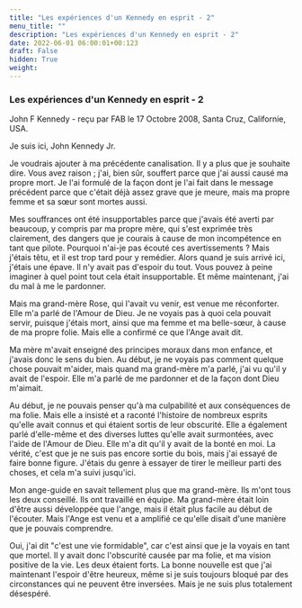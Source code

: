 ```yaml
---
title: "Les expériences d'un Kennedy en esprit - 2"
menu_title: ""
description: "Les expériences d'un Kennedy en esprit - 2"
date: 2022-06-01 06:00:01+00:123
draft: False
hidden: True
weight:
---
```

### Les expériences d'un Kennedy en esprit - 2

John F Kennedy - reçu par FAB le 17 Octobre 2008, Santa Cruz, Californie, USA.

Je suis ici, John Kennedy Jr.

Je voudrais ajouter à ma précédente canalisation. Il y a plus que je souhaite dire. Vous avez raison ; j'ai, bien sûr, souffert parce que j'ai aussi causé ma propre mort. Je l'ai formulé de la façon dont je l'ai fait dans le message précédent parce que c'était déjà assez grave que je meure, mais ma propre femme et sa sœur sont mortes aussi.

Mes souffrances ont été insupportables parce que j'avais été averti par beaucoup, y compris par ma propre mère, qui s'est exprimée très clairement, des dangers que je courais à cause de mon incompétence en tant que pilote. Pourquoi n'ai-je pas écouté ces avertissements ? Mais j'étais têtu, et il est trop tard pour y remédier. Alors quand je suis arrivé ici, j'étais une épave. Il n'y avait pas d'espoir du tout. Vous pouvez à peine imaginer à quel point tout cela était insupportable. Et même maintenant, j'ai du mal à me le pardonner.

Mais ma grand-mère Rose, qui l'avait vu venir, est venue me réconforter. Elle m'a parlé de l'Amour de Dieu. Je ne voyais pas à quoi cela pouvait servir, puisque j'étais mort, ainsi que ma femme et ma belle-sœur, à cause de ma propre folie. Mais elle a confirmé ce que l'Ange avait dit.

Ma mère m'avait enseigné des principes moraux dans mon enfance, et j'avais donc le sens du bien. Au début, je ne voyais pas comment quelque chose pouvait m'aider, mais quand ma grand-mère m'a parlé, j'ai vu qu'il y avait de l'espoir. Elle m'a parlé de me pardonner et de la façon dont Dieu m'aimait.

Au début, je ne pouvais penser qu'à ma culpabilité et aux conséquences de ma folie. Mais elle a insisté et a raconté l'histoire de nombreux esprits qu'elle avait connus et qui étaient sortis de leur obscurité. Elle a également parlé d'elle-même et des diverses luttes qu'elle avait surmontées, avec l'aide de l'Amour de Dieu. Elle m'a dit qu'il y avait de la bonté en moi. La vérité, c'est que je ne suis pas encore sortie du bois, mais j'ai essayé de faire bonne figure. J'étais du genre à essayer de tirer le meilleur parti des choses, et cela m'a suivi jusqu'ici.

Mon ange-guide en savait tellement plus que ma grand-mère. Ils m'ont tous les deux conseillé. Ils ont travaillé en équipe. Ma grand-mère était loin d'être aussi développée que l'ange, mais il était plus facile au début de l'écouter. Mais l'Ange est venu et a amplifié ce qu'elle disait d'une manière que je pouvais comprendre.

Oui, j'ai dit "c'est une vie formidable", car c'est ainsi que je la voyais en tant que mortel. Il y avait donc l'obscurité causée par ma folie, et ma vision positive de la vie. Les deux étaient forts.
La bonne nouvelle est que j'ai maintenant l'espoir d'être heureux, même si je suis toujours bloqué par des circonstances qui ne peuvent être inversées. Mais je ne suis plus totalement désespéré.